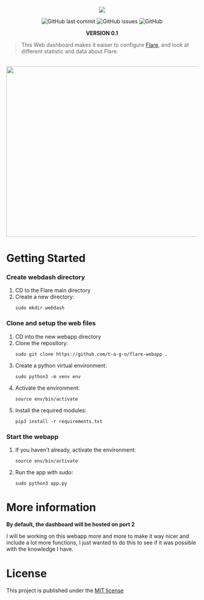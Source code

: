 <div align="center">
    </a>
    <br />
    <img align="center" src="https://cdn.discordapp.com/attachments/1092315227057561630/1230745160464338954/flare.png?ex=66346fc0&is=6621fac0&hm=b6dafeba296665988c5afaad3b1dd3d82abf143f1fdc76cd7299e259c94564cd&">
    
   ![GitHub last commit](https://img.shields.io/github/last-commit/t-a-g-o/flare-webapp)
   ![GitHub issues](https://img.shields.io/github/issues-raw/t-a-g-o/flare-webapp)
   ![GitHub](https://img.shields.io/github/license/t-a-g-o/flare-webapp)

   **VERSION 0.1**
    
</div>

> This Web dashboard makes it eaiser to configure [Flare](https://github.com/tagoworks/flare), and look at different statistic and data about Flare.

<br />
<div align="center">
<img width="538.8" height="448.8" src="https://cdn.discordapp.com/attachments/1092315227057561630/1233800533219737663/preview.png?ex=662e69ca&is=662d184a&hm=453095cfa109961d7632f23b5fdf64f737dbbb51734fc4a12843c4f6078612f0&">
</div>

# Getting Started
### Create webdash directory
1. CD to the Flare main directory
2. Create a new directory:
   ```shell
   sudo mkdir webdash
   ```
### Clone and setup the web files
1. CD into the new webapp directory
3. Clone the repository:
   ```shell
   sudo git clone https://github.com/t-a-g-o/flare-webapp .
   ```
4. Create a python virtual environment:
   ```shell
   sudo python3 -m venv env
   ```
5. Activate the environment:
   ```shell
   source env/bin/activate
   ```
6. Install the required modules:
   ```shell
   pip3 install -r requirements.txt
   ```
### Start the webapp
1. If you haven't already, activate the environment:
   ```shell
   source env/bin/activate
   ```
2. Run the app with sudo:
   ```shell
   sudo python3 app.py
   ```
# More information
**By default, the dashboard will be hosted on port 2**

I will be working on this webapp more and more to make it way nicer and include a lot more functions, I just wanted to do this to see if it was possible with the knowledge I have.

# License
This project is published under the [MIT license](./LICENSE)
